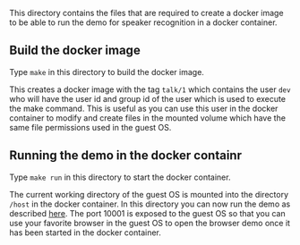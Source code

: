 This directory contains the files that are required to create a docker image to be able to run the demo for speaker recognition in a docker container.

## Build the docker image

Type `make` in this directory to build the docker image.

This creates a docker image with the tag `talk/1` which contains the user `dev` who will have the user id and group id of the user which is used to execute the make command. This is useful as you can use this user in the docker container to modify and create files in the mounted volume which have the same file permissions used in the guest OS.

## Running the demo in the docker containr

Type `make run` in this directory to start the docker container.

The current working directory of the guest OS is mounted into the directory `/host` in the docker container. In this directory you can now run the demo as described [here](https://github.com/daniel-e/speaker-recognition#running-the-demo). The port 10001 is exposed to the guest OS so that you can use your favorite browser in the guest OS to open the browser demo once it has been started in the docker container. 
